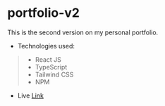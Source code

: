 # portfolio-v2
This is the second version on my personal portfolio.

- Technologies used:
> - React JS
> - TypeScript 
> - Tailwind CSS 
> - NPM 

- Live [Link](https://iamnazeef.netlify.app/)
